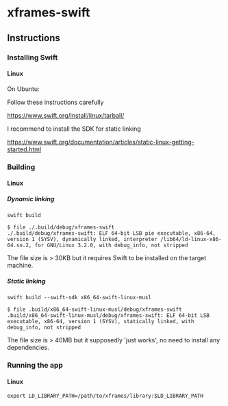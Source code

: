 # xframes-swift

## Instructions

### Installing Swift

#### Linux

On Ubuntu:

Follow these instructions carefully

https://www.swift.org/install/linux/tarball/

I recommend to install the SDK for static linking

https://www.swift.org/documentation/articles/static-linux-getting-started.html

### Building

#### Linux

##### Dynamic linking

`swift build`

```
$ file ./.build/debug/xframes-swift
./.build/debug/xframes-swift: ELF 64-bit LSB pie executable, x86-64, version 1 (SYSV), dynamically linked, interpreter /lib64/ld-linux-x86-64.so.2, for GNU/Linux 3.2.0, with debug_info, not stripped
```

The file size is > 30KB but it requires Swift to be installed on the target machine.

##### Static linking

`swift build --swift-sdk x86_64-swift-linux-musl`

```
$ file .build/x86_64-swift-linux-musl/debug/xframes-swift
.build/x86_64-swift-linux-musl/debug/xframes-swift: ELF 64-bit LSB executable, x86-64, version 1 (SYSV), statically linked, with debug_info, not stripped
```

The file size is > 40MB but it supposedly 'just works', no need to install any dependencies.

### Running the app

#### Linux

`export LD_LIBRARY_PATH=/path/to/xframes/library:$LD_LIBRARY_PATH`